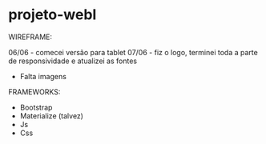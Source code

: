 # projeto-webI

WIREFRAME: 

06/06 - comecei versão para tablet 
07/06 - fiz o logo, terminei toda a parte de responsividade e atualizei as fontes
* Falta imagens

FRAMEWORKS:
* Bootstrap
* Materialize (talvez)
* Js
* Css
